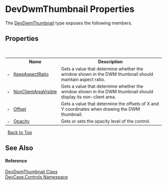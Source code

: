 # DevDwmThumbnail Properties
 

The <a href="T_DevCase_Controls_DevDwmThumbnail">DevDwmThumbnail</a> type exposes the following members.


## Properties
&nbsp;<table><tr><th></th><th>Name</th><th>Description</th></tr><tr><td>![Public property](media/pubproperty.gif "Public property")</td><td><a href="P_DevCase_Controls_DevDwmThumbnail_KeepAspectRatio">KeepAspectRatio</a></td><td>
Gets a value that determine whether the window shown in the DWM thumbnail should maintain aspect ratio.</td></tr><tr><td>![Public property](media/pubproperty.gif "Public property")</td><td><a href="P_DevCase_Controls_DevDwmThumbnail_NonClientAreaVisible">NonClientAreaVisible</a></td><td>
Gets a value that determine whether the window shown in the DWM thumbnail should display its non-client area.</td></tr><tr><td>![Public property](media/pubproperty.gif "Public property")</td><td><a href="P_DevCase_Controls_DevDwmThumbnail_Offset">Offset</a></td><td>
Gets a value that determine the offsets of X and Y coordinates when drawing the DWM thumbnail.</td></tr><tr><td>![Public property](media/pubproperty.gif "Public property")</td><td><a href="P_DevCase_Controls_DevDwmThumbnail_Opacity">Opacity</a></td><td>
Gets or sets the opacity level of the control.</td></tr></table>&nbsp;
<a href="#devdwmthumbnail-properties">Back to Top</a>

## See Also


#### Reference
<a href="T_DevCase_Controls_DevDwmThumbnail">DevDwmThumbnail Class</a><br /><a href="N_DevCase_Controls">DevCase.Controls Namespace</a><br />